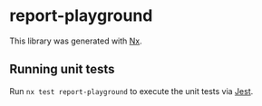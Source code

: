 # report-playground

This library was generated with [Nx](https://nx.dev).

## Running unit tests

Run `nx test report-playground` to execute the unit tests via [Jest](https://jestjs.io).
